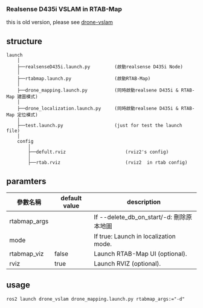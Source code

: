 ### Realsense D435i VSLAM in RTAB-Map  ###

this is old version, please see [drone-vslam](https://github.com/AirLab-Drone/drone_simulation/tree/main/drone_vslam/ "link")

## structure
```
launch
    │  
    ├──realsenseD435i.launch.py         (啟動realsense D435i Node)
    │  
    ├──rtabmap.launch.py                (啟動RTAB-Map)
    │  
    ├──drone_mapping.launch.py          (同時啟動realsene D435i & RTAB-Map 建圖模式)
    │  
    ├──drone_localization.launch.py     (同時啟動realsene D435i & RTAB-Map 定位模式)
    │  
    ├──test.launch.py                   (just for test the launch file)
    │  
    config
        │
        ├──defult.rviz                      (rviz2's config)
        │
        ├──rtab.rviz                        (rviz2  in rtab config)
```

## paramters

| **參數名稱**     | **default value** | **description**                       |
|--------------|-------------------|---------------------------------------|
| rtabmap_args |                   | If --delete_db_on_start/-d: 刪除原本地圖        |
| mode         |                   | If true: Launch in localization mode. |
| rtabmap_viz  | false             | Launch RTAB-Map UI (optional).        |
| rviz         | true              | Launch RVIZ (optional).               |

## usage

```
ros2 launch drone_vslam drone_mapping.launch.py rtabmap_args:="-d"
```

